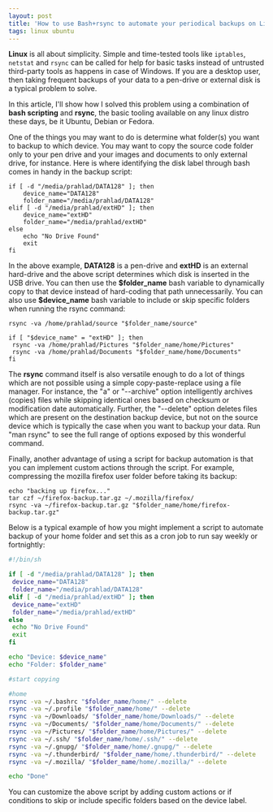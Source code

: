 ```yaml
---
layout: post
title: 'How to use Bash+rsync to automate your periodical backups on Linux'
tags: linux ubuntu
---
```


**Linux** is all about simplicity. Simple and time-tested tools like `iptables`, `netstat` and `rsync` can be called for help for basic tasks instead of untrusted third-party tools as happens in case of Windows. If you are a desktop user, then taking frequent backups of your data to a pen-drive or external disk is a typical problem to solve.<!--more-->

In this article, I'll show how I solved this problem using a combination of **bash scripting** and **rsync**, the basic tooling available on any linux distro these days, be it Ubuntu, Debian or Fedora.

One of the things you may want to do is determine what folder(s) you want to backup to which device. You may want to copy the source code folder only to your pen drive and your images and documents to only external drive, for instance. Here is where identifying the disk label through bash comes in handy in the backup script:

	if [ -d "/media/prahlad/DATA128" ]; then
		device_name="DATA128"
		folder_name="/media/prahlad/DATA128"
	elif [ -d "/media/prahlad/extHD" ]; then
		device_name="extHD"
		folder_name="/media/prahlad/extHD"
	else
		echo "No Drive Found"
		exit
	fi

In the above example, **DATA128** is a pen-drive and **extHD** is an external hard-drive and the above script determines which disk is inserted in the USB drive. You can then use the **\$folder\_name** bash variable to dynamically copy to that device instead of hard-coding that path unnecessarily. You can also use **\$device\_name** bash variable to include or skip specific folders when running the rsync command:

	rsync -va /home/prahlad/source "$folder_name/source"

	if [ "$device_name" = "extHD" ]; then
	 rsync -va /home/prahlad/Pictures "$folder_name/home/Pictures"
	 rsync -va /home/prahlad/Documents "$folder_name/home/Documents"
	fi

The **rsync** command itself is also versatile enough to do a lot of things which are not possible using a simple copy-paste-replace using a file manager. For instance, the "a" or "--archive" option intelligently archives (copies) files while skipping identical ones based on checksum or modification date automatically. Further, the "--delete" option deletes files which are present on the destination backup device, but not on the source device which is typically the case when you want to backup your data. Run "man rsync" to see the full range of options exposed by this wonderful command.

Finally, another advantage of using a script for backup automation is that you can implement custom actions through the script. For example, compressing the mozilla firefox user folder before taking its backup:

	echo "backing up firefox..."
	tar czf ~/firefox-backup.tar.gz ~/.mozilla/firefox/
	rsync -va ~/firefox-backup.tar.gz "$folder_name/home/firefox-backup.tar.gz"

Below is a typical example of how you might implement a script to automate backup of your home folder and set this as a cron job to run say weekly or fortnightly:

``` bash
#!/bin/sh

if [ -d "/media/prahlad/DATA128" ]; then
 device_name="DATA128"
 folder_name="/media/prahlad/DATA128"
elif [ -d "/media/prahlad/extHD" ]; then
 device_name="extHD"
 folder_name="/media/prahlad/extHD"
else
 echo "No Drive Found"
 exit
fi

echo "Device: $device_name"
echo "Folder: $folder_name"

#start copying 

#home
rsync -va ~/.bashrc "$folder_name/home/" --delete
rsync -va ~/.profile "$folder_name/home/" --delete
rsync -va ~/Downloads/ "$folder_name/home/Downloads/" --delete
rsync -va ~/Documents/ "$folder_name/home/Documents/" --delete
rsync -va ~/Pictures/ "$folder_name/home/Pictures/" --delete
rsync -va ~/.ssh/ "$folder_name/home/.ssh/" --delete
rsync -va ~/.gnupg/ "$folder_name/home/.gnupg/" --delete
rsync -va ~/.thunderbird/ "$folder_name/home/.thunderbird/" --delete
rsync -va ~/.mozilla/ "$folder_name/home/.mozilla/" --delete

echo "Done"
```

You can customize the above script by adding custom actions or if conditions to skip or include specific folders based on the device label.